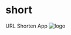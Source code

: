 # short
URL Shorten App
![logo](https://github.com/EW-EndWall/short/assets/43109779/ca51b36a-c92b-4953-9a71-c151f6c6e773)
